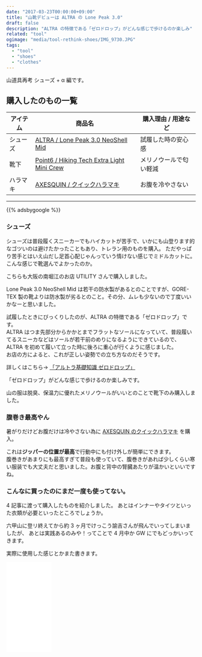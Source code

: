 ```yaml
---
date: "2017-03-23T00:00:00+09:00"
title: "山靴デビューは ALTRA の Lone Peak 3.0"
draft: false
description: "ALTRA の特徴である「ゼロドロップ」がどんな感じで歩けるのか楽しみ"
related: "tool"
ogimage: "media/tool-rethink-shoes/IMG_9730.JPG"
tags:
  - "tool"
  - "shoes"
  - "clothes"
---
```


<!--more-->

山道具再考 シューズ + α 編です。

## 購入したのもの一覧

| アイテム | 商品名 | 購入理由 / 用途など |
| ------ | ------ | ------ |
| シューズ | [ALTRA / Lone Peak 3.0 NeoShell Mid](https://www.altrarunning.com/men/lone-peak-3-neoshell-mid) | 試履した時の安心感 |
| 靴下 | [Point6 / Hiking Tech Extra Light Mini Crew](http://point6.com/collections/men/products/hiking-tech-extra-light-mini) | メリノウールで匂い軽減 |
| ハラマキ | [AXESQUIN / クイックハラマキ](http://www.axesquin.co.jp/index-page_id=ax0158.html) | お腹を冷やさない |

---

{{% adsbygoogle %}}

### シューズ

シューズは普段履くスニーカーでもハイカットが苦手で、いかにも山登ります的なゴツいのは避けたかったこともあり、トレラン用のものを購入。
ただやっぱり苦手とはいえ山だし足首心配じゃんっていう情けない感じでミドルカットに。こんな感じで靴選んでよかったのか。

こちらも大阪の南堀江のお店 UTILITY さんで購入しました。

Lone Peak 3.0 NeoShell Mid は若干の防水製があるとのことですが、GORE-TEX 製の靴よりは防水製が劣るとのこと。その分、ムレも少ないので丁度いいかなーと思いました。

試履したときにびっくりしたのが、ALTRA の特徴である「ゼロドロップ」です。  
ALTRA はつま先部分からかかとまでフラットなソールになっていて、普段履いてるスニーカなどはソールが若干前のめりになるようにできているので、ALTRA を初めて履いて立った時に後ろに重心が行くように感じました。  
お店の方によると、これが正しい姿勢での立ち方なのだそうです。

詳しくはこちら→ [「アルトラ基礎知識 ゼロドロップ」](http://altrazerodrop.jp/learntorun01.html)

「ゼロドロップ」がどんな感じで歩けるのか楽しみです。

山の服は脱臭、保温力に優れたメリノウールがいいとのことで靴下のみ購入しました。

### 腹巻き最高やん

暑がりだけどお腹だけは冷やさない為に [AXESQUIN のクイックハラマキ](http://www.axesquin.co.jp/index-page_id=ax0158.html) を購入。

これは**ジッパーの位置が最高**で行動中にも付け外しが簡単にできます。  
腹巻きがあまりにも最高すぎて普段も使っていて、腹巻きがあれば少しくらい寒い服装でも大丈夫だと思いました。お腹と背中の腎臓あたりが温かいといいですね。

### こんなに買ったのにまだ一度も使ってない。

4 記事に渡って購入したものを紹介しました。
あとはインナーやタイツといった衣類が必要といったところでしょうか。

六甲山に登リ終えてから約 3 ヶ月でけっこう諭吉さんが飛んでいってしまいましたが、
あとは実践あるのみや！ってことで 4 月中か GW にでもどっかいってきます。

実際に使用した感じとかまた書きます。

<iframe style="width:120px;height:240px;" marginwidth="0" marginheight="0" scrolling="no" frameborder="0" src="//rcm-fe.amazon-adsystem.com/e/cm?lt1=_blank&bc1=000000&IS2=1&bg1=FFFFFF&fc1=000000&lc1=0000FF&t=hiking-hiking-22&o=9&p=8&l=as4&m=amazon&f=ifr&ref=as_ss_li_til&asins=B01B720H9S&linkId=5840a3ce1b258edd3eecfa5fe6d9ad07"></iframe>
